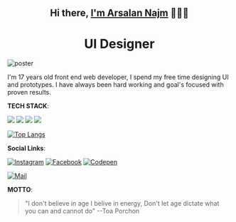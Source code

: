  <h2 align="center">Hi there, <a href="https://www.github.com/Arsalan-Najm">I'm Arsalan Najm</a> 🧑🏻‍💻 </h2> 

<div align="center">
   <h1>UI Designer</h1>
</div>


![poster](https://user-images.githubusercontent.com/64060848/106156698-7ecd2500-619f-11eb-9701-7eafd0bc3acb.JPEG)



I'm 17 years old front end web developer,
I spend my free time designing UI and prototypes.
I have always been hard working and goal's focused with proven results.





**TECH STACK**:


<p>
  <img src="https://img.shields.io/badge/HTML5-E34F26?style=for-the-badge&logo=html5&logoColor=white" />
  <img src="https://img.shields.io/badge/CSS3-1572B6?style=for-the-badge&logo=css3&logoColor=white" />
  <img src="https://img.shields.io/badge/JavaScript-323330?style=for-the-badge&logo=javascript&logoColor=F7DF1E" />
  <img src="https://img.shields.io/badge/jQuery-0769AD?style=for-the-badge&logo=jquery&logoColor=white" />

</p>


[![Top Langs](https://github-readme-stats.vercel.app/api/top-langs/?username=Arsalan-Najm&layout=compact)](https://github.com/Arsalan-Najm/github-readme-stats&theme=dark)



**Social Links**:

 [<img alt="Instagram" src="https://img.shields.io/badge/Instagram-%2312100E.svg?&style=for-the-badge&logo=Instagram&logoColor=white" />](https://instagram.com/arsalan_najm)
 [<img alt="Facebook" src="https://img.shields.io/badge/Facebook-%2312100E.svg?&style=for-the-badge&logo=Facebook&logoColor=White" />](https://www.facebook.com/arsalan.najm.56)
[<img alt="Codepen" src="https://img.shields.io/badge/Codepen-%2312100E.svg?&style=for-the-badge&logo=Codepen&logoColor=White" />](http://www.codepen.io/arsalan_najm)

[<img alt="Mail" src="https://img.shields.io/badge/Gmail-%2312100E.svg?&style=for-the-badge&logo=Gmail&logoColor=Red" />](http://www.codepen.io/arsalan_najm)


**MOTTO**:

> "I don't believe in age I belive in energy, Don't let age dictate what you can and cannot do"
--Toa Porchon

